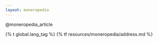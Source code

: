 ```yaml
---
layout: moneropedia
---
```


@moneropedia_article

{% t global.lang_tag %}
{% tf resources/moneropedia/address.md %}
